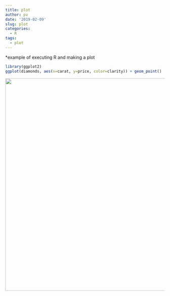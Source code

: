 ```yaml
---
title: plot
author: pv
date: '2019-02-09'
slug: plot
categories:
  - R
tags:
  - plot
---
```

*example of executing R and making a plot


```r
library(ggplot2)
ggplot(diamonds, aes(x=carat, y=price, color=clarity)) + geom_point()
```

<img src="/post/2019-02-09-plot_files/figure-html/unnamed-chunk-1-1.png" width="672" />


